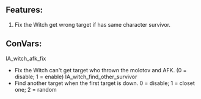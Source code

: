 ## Features:
1. Fix the Witch get wrong target if has same character survivor.

## ConVars:
IA_witch_afk_fix 
  - Fix the Witch can't get target who thrown the molotov and AFK. (0 = disable; 1 = enable)
  IA_witch_find_other_survivor
  - Find another target when the first target is down. 0 = disable; 1 = closet one; 2 = random
